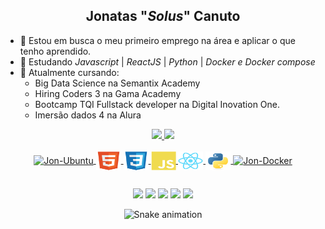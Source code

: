 ## <div align="center"> Jonatas "*Solus*" Canuto </div> 
- 👀 Estou em busca o meu primeiro emprego na área e aplicar o que tenho aprendido.
- 🌱 Estudando *Javascript* | *ReactJS* | *Python* | *Docker e Docker compose*
- 💞️ Atualmente cursando:
  - Big Data Science na Semantix Academy
  - Hiring Coders 3 na Gama Academy
  - Bootcamp TQI Fullstack developer na Digital Inovation One.
  - Imersão dados 4 na Alura
<div align="center">
  <a href="https://github.com/jonatasac">
  <img height="180em" src="https://github-readme-stats.vercel.app/api?username=jonatasac&show_icons=true&theme=gotham&include_all_commits=true&count_private=true"/>
  <img height="180em" src="https://github-readme-stats.vercel.app/api/top-langs/?username=jonatasac&layout=compact&langs_count=7&theme=gotham"/>
</div>
<div style="display: inline_block" align="center"><br>
  <img align="center" alt="Jon-Ubuntu" height="30" width="40" src="https://cdn.jsdelivr.net/gh/devicons/devicon/icons/vscode/vscode-original.svg">
  <img align="center" alt="Jon-HTML" height="30" width="40" src="https://raw.githubusercontent.com/devicons/devicon/master/icons/html5/html5-original.svg">
  <img align="center" alt="Jon-CSS" height="30" width="40" src="https://raw.githubusercontent.com/devicons/devicon/master/icons/css3/css3-original.svg">
  <img align="center" alt="Jon-Js" height="30" width="40" src="https://raw.githubusercontent.com/devicons/devicon/master/icons/javascript/javascript-plain.svg">
  <img align="center" alt="Jon-React" height="30" width="40" src="https://raw.githubusercontent.com/devicons/devicon/master/icons/react/react-original.svg">
  <img align="center" alt="Jon-Python" height="30" width="40" src="https://raw.githubusercontent.com/devicons/devicon/master/icons/python/python-original.svg">
  <img align="center" alt="Jon-Docker" height="40" width="50" src="https://cdn.jsdelivr.net/gh/devicons/devicon/icons/docker/docker-original.svg">
</div>

  ## 
  
<div align="center"> 
  <a href="https://instagram.com/jonatasac" target="_blank"><img src="https://img.shields.io/badge/-Instagram-%23E4405F?style=for-the-badge&logo=instagram&logoColor=white" target="_blank"></a> 
  <a href = "mailto:jonatas.ac@hotmail.com"><img src="https://img.shields.io/badge/Microsoft_Outlook-0078D4?style=for-the-badge&logo=microsoft-outlook&logoColor=white" target="_blank"></a>
  <a href="https://www.linkedin.com/in/joncanuto" target="_blank"><img src="https://img.shields.io/badge/-LinkedIn-%230077B5?style=for-the-badge&logo=linkedin&logoColor=white" target="_blank"></a>
  <a href="https://www.microsoft.com/pt-br/software-download/windows10" target="_blank"><img src="https://img.shields.io/badge/Windows-0078D6?style=for-the-badge&logo=windows&logoColor=white" target="_blank"></a>
  <a href="https://ubuntu.com/download/desktop" target="_blank"><img src="https://img.shields.io/badge/ubuntu-%23E95420.svg?&style=for-the-badge&logo=ubuntu&logoColor=white"></a>
 
  ![Snake animation](https://github.com/jonatasac/jonatasac/blob/output/github-contribution-grid-snake.svg)
 
</div>
